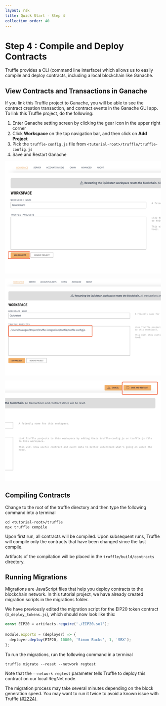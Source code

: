 ```yaml
---
layout: rsk
title: Quick Start - Step 4
collection_order: 40
---
```


# Step 4 : Compile and Deploy Contracts

Truffle provides a CLI (command line interface) which allows us to easily compile and deploy contracts, including a local blockchain like Ganache.

## View Contracts and Transactions in Ganache

If you link this Truffle project to Ganache, you will be able to see the contract creation transaction, and contract events in the Ganache GUI app. To link this Truffle project, do the following:

1. Enter Ganache setting screen by clicking the gear icon in the upper right corner
1. Click **Workspace** on the top navigation bar, and then click on **Add Project**
1. Pick the `truffle-config.js` file from `<tutorial-root>/truffle/truffle-config.js`
1. Save and Restart Ganache

![](/dist/images/add-ganache-1.png)

![](/dist/images/add-ganache-2.png)

![](/dist/images/add-ganache-3.png)

## Compiling Contracts

Change to the root of the truffle directory and then type the following command into a terminal

```shell
cd <tutorial-root>/truffle
npx truffle compile
```

Upon first run, all contracts will be compiled. Upon subsequent runs, Truffle will compile only the contracts that have been changed since the last compile.

Artifacts of the compilation will be placed in the `truffle/build/contracts` directory.

## Running Migrations

Migrations are JavaScript files that help you deploy contracts to the blockchain network. In this tutorial project, we have already created migration scripts in the migrations folder.

We have previously edited the migration script for the EIP20 token contract (`3_deploy_tokens.js`), which should now look like this:

```javascript
const EIP20 = artifacts.require('./EIP20.sol');

module.exports = (deployer) => {
  deployer.deploy(EIP20, 10000, 'Simon Bucks', 1, 'SBX');
};
```

To run the migrations, run the following command in a terminal

```shell
truffle migrate --reset --network regtest
```

Note that the `--network regtest` parameter tells Truffle to deploy this contract on our local RegNet node.

The migration process may take several minutes depending on the block generation speed. You may want to run it twice to avoid a known issue with Truffle ([#2224](https://github.com/trufflesuite/truffle/issues/2224)).
